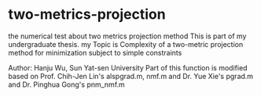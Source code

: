 # two-metrics-projection

the numerical test about two metrics projection method
This is part of my undergraduate thesis. my Topic is Complexity of a two-metric projection method for minimization subject to simple constraints

Author: Hanju Wu, Sun Yat-sen University
Part of this function is modified based on Prof. Chih-Jen Lin's alspgrad.m, nmf.m and Dr. Yue Xie's pgrad.m and Dr. Pinghua Gong's pnm_nmf.m

